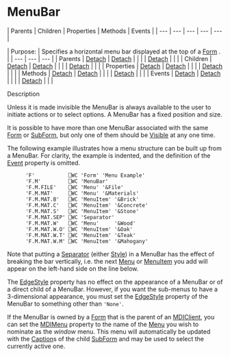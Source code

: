 




<h1 class="heading"><span class="name">MenuBar</span></h1>
| Parents | Children | Properties | Methods | Events |
| --- | --- | --- | --- | ---  |

| Purpose: | Specifies a horizontal menu bar displayed at the top of a [Form](form.md) . |
| --- | --- | ---  |
| Parents | [Detach](./detach.md) | [Detach](./detach.md) |  |  |
| [Detach](./detach.md) |  |  |
| Children | [Detach](./detach.md) | [Detach](./detach.md) |  |  |
| [Detach](./detach.md) |  |  |
| Properties | [Detach](./detach.md) | [Detach](./detach.md) |  |  |
| [Detach](./detach.md) |  |  |
| Methods | [Detach](./detach.md) | [Detach](./detach.md) |  |  |
| [Detach](./detach.md) |  |  |
| Events | [Detach](./detach.md) | [Detach](./detach.md) |  |  |
| [Detach](./detach.md) |  |  |


Description


Unless it is made invisible the MenuBar is always available to the user to initiate actions or to select options. A MenuBar has a fixed position and size.



It is possible to have more than one MenuBar associated with the same [Form](form.md) or [SubForm](subform.md), but only one of them should be [Visible](./visible.md) at any one time.


The following example illustrates how a menu structure can be built up from a MenuBar. For clarity, the example is indented, and the definition of the [Event](./event.md) property is omitted.
```apl
      'F'           ⎕WC 'Form' 'Menu Example'
      'F.M'         ⎕WC 'MenuBar'
      'F.M.FILE'    ⎕WC 'Menu' '&File'
      'F.M.MAT'     ⎕WC 'Menu' '&Materials'
      'F.M.MAT.B'   ⎕WC 'MenuItem' '&Brick'
      'F.M.MAT.C'   ⎕WC 'MenuItem' '&Concrete'
      'F.M.MAT.S'   ⎕WC 'MenuItem' '&Stone'
      'F.M.MAT.SEP' ⎕WC 'Separator'
      'F.M.MAT.W'   ⎕WC 'Menu'     '&Wood'
      'F.M.MAT.W.O' ⎕WC 'MenuItem' '&Oak'
      'F.M.MAT.W.T' ⎕WC 'MenuItem' '&Teak'
      'F.M.MAT.W.M' ⎕WC 'MenuItem' '&Mahogany'
```


Note that putting a [Separator](separator.md) (either [Style](./style.md)) in a MenuBar has the effect of breaking the bar vertically, i.e. the next [Menu](menu.md) or [MenuItem](menuitem.md) you add will appear on the left-hand side on the line below.


The [EdgeStyle](./edgestyle.md) property has no effect on the appearance of a MenuBar or of a direct child of a MenuBar. However, if you want the sub-menus to have a 3-dimensional appearance, you must set the [EdgeStyle](./edgestyle.md) property of the MenuBar to something other than `'None'`.


If the MenuBar is owned by a [Form](form.md) that is the parent of an [MDIClient](mdiclient.md), you can set the [MDIMenu](./mdimenu.md) property to the name of the [Menu](menu.md) you wish to nominate as the *window*  menu. This menu will automatically be updated with the [Caption](./caption.md)s of the child [SubForm](subform.md) and may be used to select the currently active one.



